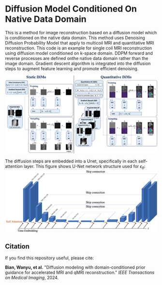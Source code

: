 # Diffusion Model Conditioned On Native Data Domain
This is a method for image reconstruction based on a diffusion model which is conditioned on the native data domain. This method uses Denoising Diffusion Probability Model that apply to multicoil MRI and quantitative MRI reconstruction. This code is an example for single coil MRI reconstruction using diffusion model conditioned on k-space domain. 
DDPM forward and reverse processes are defined onthe native data domain rather than the image domain. 
Gradient descent algorithm is integrated into the diffusion steps to augment feature learning and promote efficient denoising.


![Project Screenshot](./framework.png)

The diffusion steps are embedded into a Unet, specifically in each self-attention layer. This figure shows U-Net network structure used for $\epsilon_{\theta}$:
![Project Screenshot](./Unet.png)


## Citation

If you find this repository useful, please cite:

**Bian, Wanyu, et al.** "Diffusion modeling with domain-conditioned prior guidance for accelerated MRI and qMRI reconstruction." *IEEE Transactions on Medical Imaging*, 2024.


